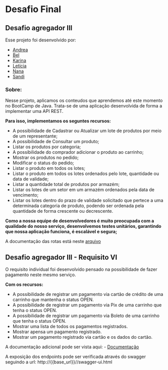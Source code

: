 # Desafio Final

## Desafio agregador III

Esse projeto foi desenvolvido por:

- [Andrea](https://github.com/andherreraML)
- [Bel](https://github.com/BelAlbuquerque)
- [Karina](https://github.com/KarinaLimaMeli)
- [Letícia](https://github.com/lecastroMELI)
- [Nana](https://github.com/InajaraPereira)
- [Sandi](https://github.com/sandiouriquemeli)

### Sobre:

Nesse projeto, aplicamos os conteudos que aprendemos até este momento no BootCamp de Java.
Trata-se de uma aplicação desenvolvida de forma a implementar uma API REST.

**Para isso, implementamos os seguntes recursos:**

- A possibilidade de Cadastrar ou Atualizar um lote de produtos por meio de um representante;
- A possibilidade de Consultar um produto;
- Listar os produtos por categoria;
- A possibilidade do comprador adicionar o produto ao carrinho;
- Mostrar os produtos no pedido;  
- Modificar o status do pedido;
- Listar o produto em todos os lotes;
- Listar o produto em todos os lotes ordenados pelo lote, quantidade ou data de validade;
- Listar a quantidade total de produtos por armazém;
- Listar os lotes de um setor em um armazém ordenados pela data de vencimento;
- Listar os lotes dentro do prazo de validade solicitado que pertece a uma determinada categoria de produto, podendo 
  ser ordenada pela quantidade de forma crescente ou decrescente.

**Como a nossa equipe de desenvolvedores é muito preocupada com a qualidade do nosso serviço,
desenvolvemos testes unitários, garantindo que nossa aplicação funciona, é escalável e segura;**

A documentação das rotas está neste [arquivo](Desafio%203%20-%20Projeto%20Integrador.postman_collection.json)

## Desafio agregador III - Requisito VI

O requisito individual foi desenvolvido pensado na possibilidade de fazer pagamento neste mesmo serviço.

**Com os recursos:**

- A possibilidade de registrar um pagamento via cartão de crédito de uma carrinho que mantenha o status OPEN.
- A possibilidade de registrar um pagamento via Pix de uma carrinho que tenha o status OPEN.
- A possibilidade de registrar um pagamento via Boleto de uma carrinho que tenha o status OPEN.
- Mostrar uma lista de todos os pagamentos registrados.
- Mostrar apensa um pagamento registrado.
- Mostrar um pagamento registrado via cartão e os dados do cartão.

A documentação adicional pode ser vista aqui: - [Documentação](https://github.com/InajaraPereira/desafio_final/tree/release/0.1.6/Docs)

A exposição dos endpoints pode ser verificada através do swagger seguindo a url: http://{{base_url}}//swagger-ui.html 


